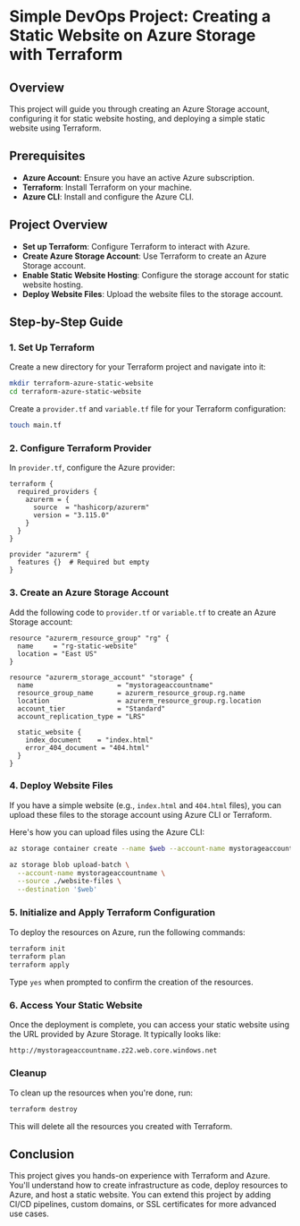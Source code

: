 # Simple DevOps Project: Creating a Static Website on Azure Storage with Terraform

## Overview

This project will guide you through creating an Azure Storage account, configuring it for static website hosting, and deploying a simple static website using Terraform.

## Prerequisites

- **Azure Account**: Ensure you have an active Azure subscription.
- **Terraform**: Install Terraform on your machine.
- **Azure CLI**: Install and configure the Azure CLI.

## Project Overview

- **Set up Terraform**: Configure Terraform to interact with Azure.
- **Create Azure Storage Account**: Use Terraform to create an Azure Storage account.
- **Enable Static Website Hosting**: Configure the storage account for static website hosting.
- **Deploy Website Files**: Upload the website files to the storage account.

## Step-by-Step Guide

### 1. Set Up Terraform

Create a new directory for your Terraform project and navigate into it:

```bash
mkdir terraform-azure-static-website
cd terraform-azure-static-website
```

Create a `provider.tf` and `variable.tf` file for your Terraform configuration:

```bash
touch main.tf
```

### 2. Configure Terraform Provider

In `provider.tf`, configure the Azure provider:

```hcl
terraform {
  required_providers {
    azurerm = {
      source  = "hashicorp/azurerm"
      version = "3.115.0"
    }
  }
}

provider "azurerm" {
  features {}  # Required but empty
}
```

### 3. Create an Azure Storage Account

Add the following code to `provider.tf` or `variable.tf` to create an Azure Storage account:

```hcl
resource "azurerm_resource_group" "rg" {
  name     = "rg-static-website"
  location = "East US"
}

resource "azurerm_storage_account" "storage" {
  name                     = "mystorageaccountname"
  resource_group_name      = azurerm_resource_group.rg.name
  location                 = azurerm_resource_group.rg.location
  account_tier             = "Standard"
  account_replication_type = "LRS"

  static_website {
    index_document    = "index.html"
    error_404_document = "404.html"
  }
}
```

### 4. Deploy Website Files

If you have a simple website (e.g., `index.html` and `404.html` files), you can upload these files to the storage account using Azure CLI or Terraform.

Here's how you can upload files using the Azure CLI:

```bash
az storage container create --name $web --account-name mystorageaccountname
```

```bash
az storage blob upload-batch \
  --account-name mystorageaccountname \
  --source ./website-files \
  --destination '$web'
```

### 5. Initialize and Apply Terraform Configuration

To deploy the resources on Azure, run the following commands:

```bash
terraform init
terraform plan
terraform apply
```

Type `yes` when prompted to confirm the creation of the resources.

### 6. Access Your Static Website

Once the deployment is complete, you can access your static website using the URL provided by Azure Storage. It typically looks like:

```http
http://mystorageaccountname.z22.web.core.windows.net
```

### Cleanup

To clean up the resources when you're done, run:

```bash
terraform destroy
```

This will delete all the resources you created with Terraform.

## Conclusion

This project gives you hands-on experience with Terraform and Azure. You'll understand how to create infrastructure as code, deploy resources to Azure, and host a static website. You can extend this project by adding CI/CD pipelines, custom domains, or SSL certificates for more advanced use cases.

